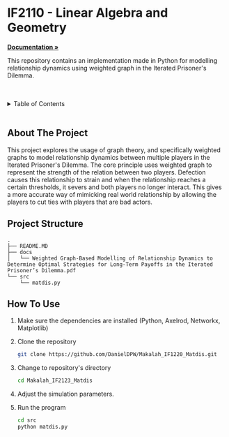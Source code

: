 # IF2110 - Linear Algebra and Geometry

<a href="https://github.com/DanielDPW/Makalah_IF1220/tree/main/docs"><strong>Documentation »</strong></a>
<br />
</p>

This repository contains an implementation made in Python for modelling relationship dynamics using weighted graph in the Iterated Prisoner's Dilemma.

<br/>
<br/>
<details>
  <summary>Table of Contents</summary>
  <ol>
    <li>
      <a href="#about-the-project">About The Project</a>
    </li>
    <li>
      <a href="#project-structure">Project Structure</a>
    </li>
    <li>
      <a href="#how-to-use">How To Use</a>
    </li>
  </ol>
</details>
<br/>

## About The Project

This project explores the usage of graph theory, and specifically weighted graphs to model relationship dynamics between multiple players in the Iterated Prisoner's Dilemma. The core principle uses weighted graph to represent the strength of the relation between two players. Defection causes this relationship to strain and when the relationship reaches a certain thresholds, it severs and both players no longer interact. This gives a more accurate way of mimicking real world relationship by allowing the players to cut ties with players that are bad actors.



## Project Structure
```ssh
.
├── README.MD
├── docs
│   └── Weighted Graph-Based Modelling of Relationship Dynamics to Determine Optimal Strategies for Long-Term Payoffs in the Iterated Prisoner’s Dilemma.pdf
└── src
    └── matdis.py
```

## How To Use

1. Make sure the dependencies are installed (Python, Axelrod, Networkx, Matplotlib)

2. Clone the repository
    ```sh
    git clone https://github.com/DanielDPW/Makalah_IF1220_Matdis.git
    ```

3. Change to repository's directory
    ```sh
    cd Makalah_IF2123_Matdis
    ```

4. Adjust the simulation parameters.

5. Run the program
    ```sh
    cd src
    python matdis.py
    ```

